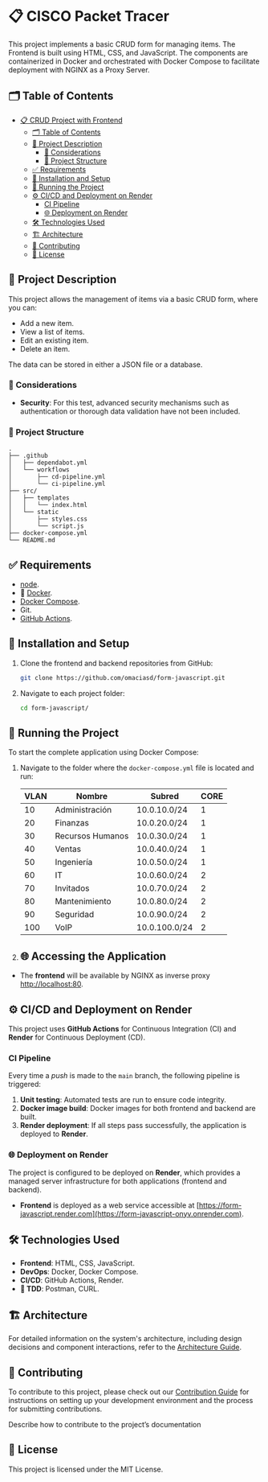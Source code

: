 # 📋 CISCO Packet Tracer

This project implements a basic CRUD form for managing items. The Frontend is built using HTML, CSS, and JavaScript. The components are containerized in Docker and orchestrated with Docker Compose to facilitate deployment with NGINX as a Proxy Server.

## 🗂️ Table of Contents

- [📋 CRUD Project with Frontend](#-crud-project-with-frontend)
  - [🗂️ Table of Contents](#️-table-of-contents)
  - [📖 Project Description](#-project-description)
    - [🛑 Considerations](#-considerations)
    - [📂 Project Structure](#-project-structure)
  - [✅ Requirements](#-requirements)
  - [🔧 Installation and Setup](#-installation-and-setup)
  - [🚀 Running the Project](#-running-the-project)
  - [⚙️ CI/CD and Deployment on Render](#️-cicd-and-deployment-on-render)
    - [CI Pipeline](#ci-pipeline)
    - [🌐 Deployment on Render](#-deployment-on-render)
  - [🛠️ Technologies Used](#️-technologies-used)
  - [🏗️ Architecture](#️-architecture)
  - [🤝 Contributing](#-contributing)
  - [📜 License](#-license)

## 📖 Project Description

This project allows the management of items via a basic CRUD form, where you can:

- Add a new item.
- View a list of items.
- Edit an existing item.
- Delete an item.

The data can be stored in either a JSON file or a database.

### 🛑 Considerations

- **Security**: For this test, advanced security mechanisms such as authentication or thorough data validation have not been included.

### 📂 Project Structure

```plaintext
.
├── .github
│   ├── dependabot.yml
│   └── workflows
│       ├── cd-pipeline.yml
│       └── ci-pipeline.yml
├── src/
│   ├── templates
│   │   └── index.html
│   └── static
│       ├── styles.css
│       └── script.js
├── docker-compose.yml
└── README.md

```

## ✅ Requirements

- [node](https://nodejs.org/en).
- 🐳 [Docker](https://www.docker.com/get-started).
- [Docker Compose](https://docs.docker.com/compose/).
- Git.
- [GitHub Actions](https://docs.github.com/en/actions).

## 🔧 Installation and Setup

1. Clone the frontend and backend repositories from GitHub:

    ```bash
    git clone https://github.com/omaciasd/form-javascript.git

    ```

2. Navigate to each project folder:

    ```bash
    cd form-javascript/

    ```

## 🚀 Running the Project

To start the complete application using Docker Compose:

1. Navigate to the folder where the `docker-compose.yml` file is located and run:

    | VLAN | Nombre           | Subred           | CORE |
    |------|------------------|------------------|------|
    | 10   | Administración   | 10.0.10.0/24     |   1  |
    | 20   | Finanzas         | 10.0.20.0/24     |   1  |
    | 30   | Recursos Humanos | 10.0.30.0/24     |   1  |
    | 40   | Ventas           | 10.0.40.0/24     |   1  |
    | 50   | Ingeniería       | 10.0.50.0/24     |   1  |
    | 60   | IT               | 10.0.60.0/24     |   2  |
    | 70   | Invitados        | 10.0.70.0/24     |   2  |
    | 80   | Mantenimiento    | 10.0.80.0/24     |   2  |
    | 90   | Seguridad        | 10.0.90.0/24     |   2  |
    | 100  | VoIP             | 10.0.100.0/24    |   2  |

2. ## 🌐 Accessing the Application

- The **frontend** will be available by NGINX as inverse proxy [http://localhost:80](http://localhost:80).

## ⚙️ CI/CD and Deployment on Render

This project uses **GitHub Actions** for Continuous Integration (CI) and **Render** for Continuous Deployment (CD).

### CI Pipeline

Every time a *push* is made to the `main` branch, the following pipeline is triggered:

1. **Unit testing**: Automated tests are run to ensure code integrity.
2. **Docker image build**: Docker images for both frontend and backend are built.
3. **Render deployment**: If all steps pass successfully, the application is deployed to **Render**.

### 🌐 Deployment on Render

The project is configured to be deployed on **Render**, which provides a managed server infrastructure for both applications (frontend and backend).

- **Frontend** is deployed as a web service accessible at [https://form-javascript.render.com](https://form-javascript-onyv.onrender.com).

## 🛠️ Technologies Used

- **Frontend**: HTML, CSS, JavaScript.
- **DevOps**: Docker, Docker Compose.
- **CI/CD**: GitHub Actions, Render.
- **🚧 TDD**: Postman, CURL.

## 🏗️ Architecture

For detailed information on the system's architecture, including design decisions and component interactions, refer to the [Architecture Guide](./docs/guides/ARCHITECTURE.md).

## 🤝 Contributing

To contribute to this project, please check out our [Contribution Guide](./docs/guides/CONTRIBUTING.md) for instructions on setting up your development environment and the process for submitting contributions.

Describe how to contribute to the project’s documentation

## 📜 License

This project is licensed under the MIT License.
